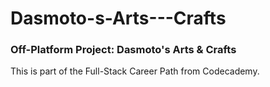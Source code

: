 # Dasmoto-s-Arts---Crafts

### Off-Platform Project: Dasmoto's Arts & Crafts

This is part of the Full-Stack Career Path from Codecademy.
